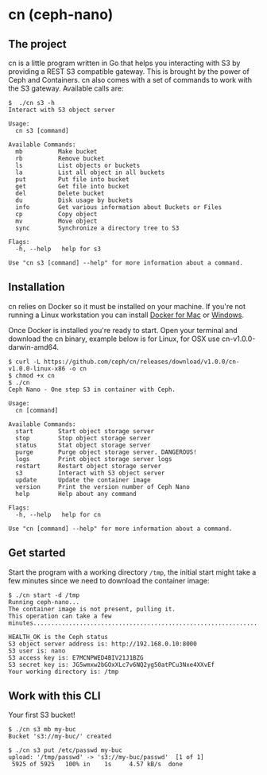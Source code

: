 # cn (ceph-nano)

## The project

cn is a little program written in Go that helps you interacting with S3 by providing a REST S3 compatible gateway.
This is brought by the power of Ceph and Containers. cn also comes with a set of commands to work with the S3 gateway. Available calls are:

```
$  ./cn s3 -h
Interact with S3 object server

Usage:
  cn s3 [command]

Available Commands:
  mb          Make bucket
  rb          Remove bucket
  ls          List objects or buckets
  la          List all object in all buckets
  put         Put file into bucket
  get         Get file into bucket
  del         Delete bucket
  du          Disk usage by buckets
  info        Get various information about Buckets or Files
  cp          Copy object
  mv          Move object
  sync        Synchronize a directory tree to S3

Flags:
  -h, --help   help for s3

Use "cn s3 [command] --help" for more information about a command.
```

## Installation

cn relies on Docker so it must be installed on your machine. If you're not running a Linux workstation you can install [Docker for Mac](https://docs.docker.com/docker-for-mac/) or [Windows](https://docs.docker.com/docker-for-windows/).

Once Docker is installed you're ready to start.
Open your terminal and download the cn binary, example below is for Linux, for OSX use cn-v1.0.0-darwin-amd64.

```
$ curl -L https://github.com/ceph/cn/releases/download/v1.0.0/cn-v1.0.0-linux-x86 -o cn
$ chmod +x cn
$ ./cn
Ceph Nano - One step S3 in container with Ceph.

Usage:
  cn [command]

Available Commands:
  start       Start object storage server
  stop        Stop object storage server
  status      Stat object storage server
  purge       Purge object storage server. DANGEROUS!
  logs        Print object storage server logs
  restart     Restart object storage server
  s3          Interact with S3 object server
  update      Update the container image
  version     Print the version number of Ceph Nano
  help        Help about any command

Flags:
  -h, --help   help for cn

Use "cn [command] --help" for more information about a command.
```

## Get started

Start the program with a working directory `/tmp`, the initial start might take a few minutes since we need to download the container image:

```
$ ./cn start -d /tmp
Running ceph-nano...
The container image is not present, pulling it.
This operation can take a few minutes......................................................................................................................................................................................................................................................................................................................................................................................................................................................................................................................................................................

HEALTH_OK is the Ceph status
S3 object server address is: http://192.168.0.10:8000
S3 user is: nano
S3 access key is: E7MCNPWED4BIV21J1BZG
S3 secret key is: JG5wmxw2bGOxXLc7v6NQ2yg50atPCu3Nxe4XXvEf
Your working directory is: /tmp
```

##  Work with this CLI

Your first S3 bucket!

```
$ ./cn s3 mb my-buc
Bucket 's3://my-buc/' created

$ ./cn s3 put /etc/passwd my-buc
upload: '/tmp/passwd' -> 's3://my-buc/passwd'  [1 of 1]
 5925 of 5925   100% in    1s     4.57 kB/s  done
 ```
